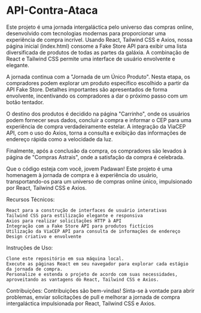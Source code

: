 # API-Contra-Ataca


Este projeto é uma jornada intergaláctica pelo universo das compras online, desenvolvido com tecnologias modernas para proporcionar uma experiência de compra incrível. Usando React, Tailwind CSS e Axios, nossa página inicial (index.html) consome a Fake Store API para exibir uma lista diversificada de produtos de todas as partes da galáxia. A combinação de React e Tailwind CSS permite uma interface de usuário envolvente e elegante.

A jornada continua com a "Jornada de um Único Produto". Nesta etapa, os compradores podem explorar um produto específico escolhido a partir da API Fake Store. Detalhes importantes são apresentados de forma envolvente, incentivando os compradores a dar o próximo passo com um botão tentador.

O destino dos produtos é decidido na página "Carrinho", onde os usuários podem fornecer seus dados, concluir a compra e informar o CEP para uma experiência de compra verdadeiramente estelar. A integração da ViaCEP API, com o uso do Axios, torna a consulta e exibição das informações de endereço rápida como a velocidade da luz.

Finalmente, após a conclusão da compra, os compradores são levados à página de "Compras Astrais", onde a satisfação da compra é celebrada.

Que o código esteja com você, jovem Padawan! Este projeto é uma homenagem à jornada de compra e à experiência do usuário, transportando-os para um universo de compras online único, impulsionado por React, Tailwind CSS e Axios.

Recursos Técnicos:

    React para a construção de interfaces de usuário interativas
    Tailwind CSS para estilização elegante e responsiva
    Axios para realizar solicitações HTTP à API
    Integração com a Fake Store API para produtos fictícios
    Utilização da ViaCEP API para consulta de informações de endereço
    Design criativo e envolvente

Instruções de Uso:

    Clone este repositório em sua máquina local.
    Execute as páginas React em seu navegador para explorar cada estágio da jornada de compra.
    Personalize e estenda o projeto de acordo com suas necessidades, aproveitando as vantagens do React, Tailwind CSS e Axios.

Contribuições:
Contribuições são bem-vindas! Sinta-se à vontade para abrir problemas, enviar solicitações de pull e melhorar a jornada de compra intergaláctica impulsionada por React, Tailwind CSS e Axios.
